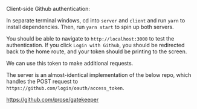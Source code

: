 Client-side Github authentication:

In separate terminal windows, cd into `server` and `client` and run `yarn` to install dependencies. Then, run `yarn start` to spin up both servers.

You should be able to navigate to `http://localhost:3000` to test the authentication. If you click `Login with Github`, you should be redirected back to the home route, and your token should be printing to the screen.

We can use this token to make additional requests.

The server is an almost-identical implementation of the below repo, which handles the POST request to `https://github.com/login/oauth/access_token`.


https://github.com/prose/gatekeeper

